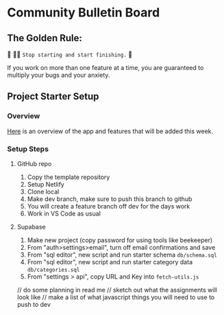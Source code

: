 # Community Bulletin Board

## The Golden Rule:

🦸 🦸‍♂️ `Stop starting and start finishing.` 🏁

If you work on more than one feature at a time, you are guaranteed to multiply your bugs and your anxiety.

## Project Starter Setup

### Overview

[Here](https://whimsical.com/page-wireframes-QKB9N3bD8HbmJDt12t5AHE) is an overview of the app and features that will be added this week.

### Setup Steps

1. GitHub repo
    1. Copy the template repository
    1. Setup Netlify
    1. Clone local
    1. Make dev branch, make sure to push this branch to github
    1. You will create a feature branch off dev for the days work
    1. Work in VS Code as usual
1. Supabase
    1. Make new project (copy password for using tools like beekeeper)
    1. From "auth>settings>email", turn off email confirmations and save
    1. From "sql editor", new script and run starter schema `db/schema.sql`
    1. From "sql editor", new script and run starter category data `db/categories.sql`
    1. From "settings > api", copy URL and Key into `fetch-utils.js`


    // do some planning in read me
    // sketch out what the assignments will look like
    // make a list of what javascript things you will need to use
    to push to dev 
